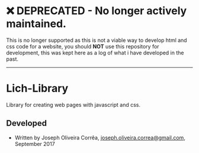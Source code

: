 # :x: **DEPRECATED** - No longer actively maintained.
This is no longer supported as this is not a viable way to develop html and css code for a website, you should **NOT** use this repository for development, this was kept here as a log of what i have developed in the past.

---

# Lich-Library
 Library for creating web pages with javascript and css.

## Developed 
 * Written by Joseph Oliveira Corrêa, <joseph.oliveira.correa@gmail.com>, September 2017
